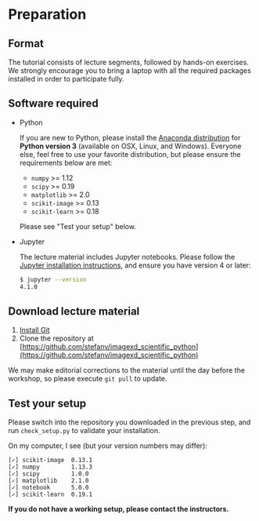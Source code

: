 # Preparation

## Format

The tutorial consists of lecture segments, followed by hands-on
exercises.  We strongly encourage you to bring a laptop with all the
required packages installed in order to participate fully.

## Software required

- Python

  If you are new to Python, please install the
  [Anaconda distribution](https://www.continuum.io/downloads) for
  **Python version 3** (available on OSX, Linux, and Windows).
  Everyone else, feel free to use your favorite distribution, but
  please ensure the requirements below are met:

  - `numpy` >= 1.12
  - `scipy` >= 0.19
  - `matplotlib` >= 2.0
  - `scikit-image` >= 0.13
  - `scikit-learn` >= 0.18

  Please see "Test your setup" below.

- Jupyter

  The lecture material includes Jupyter notebooks.  Please follow the
  [Jupyter installation instructions](http://jupyter.readthedocs.io/en/latest/install.html),
  and ensure you have version 4 or later:

  ```bash
  $ jupyter --version
  4.1.0
  ```

## Download lecture material

1. [Install Git](https://git-scm.com/downloads)
2. Clone the repository at
   [https://github.com/stefanv/imagexd_scientific_python](https://github.com/stefanv/imagexd_scientific_python)

We may make editorial corrections to the material until the day before
the workshop, so please execute `git pull` to update.

## Test your setup

Please switch into the repository you downloaded in the previous step,
and run `check_setup.py` to validate your installation.

On my computer, I see (but your version numbers may differ):

```
[✓] scikit-image  0.13.1
[✓] numpy         1.13.3
[✓] scipy         1.0.0
[✓] matplotlib    2.1.0
[✓] notebook      5.0.0
[✓] scikit-learn  0.19.1
```

**If you do not have a working setup, please contact the instructors.**
